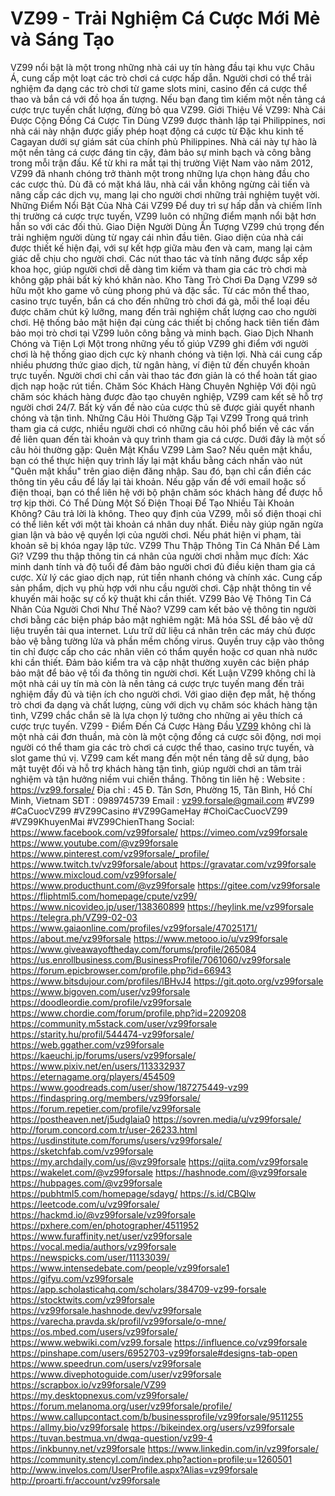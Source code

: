 # VZ99 - Trải Nghiệm Cá Cược Mới Mẻ và Sáng Tạo
VZ99 nổi bật là một trong những nhà cái uy tín hàng đầu tại khu vực Châu Á, cung cấp một loạt các trò chơi cá cược hấp dẫn. Người chơi có thể trải nghiệm đa dạng các trò chơi từ game slots mini, casino đến cá cược thể thao và bắn cá với đồ họa ấn tượng. Nếu bạn đang tìm kiếm một nền tảng cá cược trực tuyến chất lượng, đừng bỏ qua VZ99.
Giới Thiệu Về VZ99: Nhà Cái Được Cộng Đồng Cá Cược Tin Dùng
VZ99 được thành lập tại Philippines, nơi nhà cái này nhận được giấy phép hoạt động cá cược từ Đặc khu kinh tế Cagayan dưới sự giám sát của chính phủ Philippines. Nhà cái này tự hào là một nền tảng cá cược đáng tin cậy, đảm bảo sự minh bạch và công bằng trong mỗi trận đấu.
Kể từ khi ra mắt tại thị trường Việt Nam vào năm 2012, VZ99 đã nhanh chóng trở thành một trong những lựa chọn hàng đầu cho các cược thủ. Dù đã có mặt khá lâu, nhà cái vẫn không ngừng cải tiến và nâng cấp các dịch vụ, mang lại cho người chơi những trải nghiệm tuyệt vời.
Những Điểm Nổi Bật Của Nhà Cái VZ99
Để duy trì sự hấp dẫn và chiếm lĩnh thị trường cá cược trực tuyến, VZ99 luôn có những điểm mạnh nổi bật hơn hẳn so với các đối thủ.
Giao Diện Người Dùng Ấn Tượng
VZ99 chú trọng đến trải nghiệm người dùng từ ngay cái nhìn đầu tiên. Giao diện của nhà cái được thiết kế hiện đại, với sự kết hợp giữa màu đen và cam, mang lại cảm giác dễ chịu cho người chơi. Các nút thao tác và tính năng được sắp xếp khoa học, giúp người chơi dễ dàng tìm kiếm và tham gia các trò chơi mà không gặp phải bất kỳ khó khăn nào.
Kho Tàng Trò Chơi Đa Dạng
VZ99 sở hữu một kho game vô cùng phong phú và đặc sắc. Từ các môn thể thao, casino trực tuyến, bắn cá cho đến những trò chơi đá gà, mỗi thể loại đều được chăm chút kỹ lưỡng, mang đến trải nghiệm chất lượng cao cho người chơi. Hệ thống bảo mật hiện đại cùng các thiết bị chống hack tiên tiến đảm bảo mọi trò chơi tại VZ99 luôn công bằng và minh bạch.
Giao Dịch Nhanh Chóng và Tiện Lợi
Một trong những yếu tố giúp VZ99 ghi điểm với người chơi là hệ thống giao dịch cực kỳ nhanh chóng và tiện lợi. Nhà cái cung cấp nhiều phương thức giao dịch, từ ngân hàng, ví điện tử đến chuyển khoản trực tuyến. Người chơi chỉ cần vài thao tác đơn giản là có thể hoàn tất giao dịch nạp hoặc rút tiền.
Chăm Sóc Khách Hàng Chuyên Nghiệp
Với đội ngũ chăm sóc khách hàng được đào tạo chuyên nghiệp, VZ99 cam kết sẽ hỗ trợ người chơi 24/7. Bất kỳ vấn đề nào của cược thủ sẽ được giải quyết nhanh chóng và tận tình.
Những Câu Hỏi Thường Gặp Tại VZ99
Trong quá trình tham gia cá cược, nhiều người chơi có những câu hỏi phổ biến về các vấn đề liên quan đến tài khoản và quy trình tham gia cá cược. Dưới đây là một số câu hỏi thường gặp:
Quên Mật Khẩu VZ99 Làm Sao?
Nếu quên mật khẩu, bạn có thể thực hiện quy trình lấy lại mật khẩu bằng cách nhấn vào nút "Quên mật khẩu" trên giao diện đăng nhập. Sau đó, bạn chỉ cần điền các thông tin yêu cầu để lấy lại tài khoản. Nếu gặp vấn đề với email hoặc số điện thoại, bạn có thể liên hệ với bộ phận chăm sóc khách hàng để được hỗ trợ kịp thời.
Có Thể Dùng Một Số Điện Thoại Để Tạo Nhiều Tài Khoản Không?
Câu trả lời là không. Theo quy định của VZ99, mỗi số điện thoại chỉ có thể liên kết với một tài khoản cá nhân duy nhất. Điều này giúp ngăn ngừa gian lận và bảo vệ quyền lợi của người chơi. Nếu phát hiện vi phạm, tài khoản sẽ bị khóa ngay lập tức.
VZ99 Thu Thập Thông Tin Cá Nhân Để Làm Gì?
VZ99 thu thập thông tin cá nhân của người chơi nhằm mục đích:
Xác minh danh tính và độ tuổi để đảm bảo người chơi đủ điều kiện tham gia cá cược.
Xử lý các giao dịch nạp, rút tiền nhanh chóng và chính xác.
Cung cấp sản phẩm, dịch vụ phù hợp với nhu cầu người chơi.
Cập nhật thông tin về khuyến mãi hoặc sự cố kỹ thuật khi cần thiết.
VZ99 Bảo Vệ Thông Tin Cá Nhân Của Người Chơi Như Thế Nào?
VZ99 cam kết bảo vệ thông tin người chơi bằng các biện pháp bảo mật nghiêm ngặt:
Mã hóa SSL để bảo vệ dữ liệu truyền tải qua internet.
Lưu trữ dữ liệu cá nhân trên các máy chủ được bảo vệ bằng tường lửa và phần mềm chống virus.
Quyền truy cập vào thông tin chỉ được cấp cho các nhân viên có thẩm quyền hoặc cơ quan nhà nước khi cần thiết.
Đảm bảo kiểm tra và cập nhật thường xuyên các biện pháp bảo mật để bảo vệ tối đa thông tin người chơi.
Kết Luận
VZ99 không chỉ là một nhà cái uy tín mà còn là nền tảng cá cược trực tuyến mang đến trải nghiệm đầy đủ và tiện ích cho người chơi. Với giao diện đẹp mắt, hệ thống trò chơi đa dạng và chất lượng, cùng với dịch vụ chăm sóc khách hàng tận tình, VZ99 chắc chắn sẽ là lựa chọn lý tưởng cho những ai yêu thích cá cược trực tuyến.
VZ99 - Điểm Đến Cá Cược Hàng Đầu
[VZ99](https://vz99.forsale/) không chỉ là một nhà cái đơn thuần, mà còn là một cộng đồng cá cược sôi động, nơi mọi người có thể tham gia các trò chơi cá cược thể thao, casino trực tuyến, và slot game thú vị. VZ99 cam kết mang đến một nền tảng dễ sử dụng, bảo mật tuyệt đối và hỗ trợ khách hàng tận tình, giúp người chơi an tâm trải nghiệm và tận hưởng niềm vui chiến thắng.
Thông tin liên hệ :
Website : https://vz99.forsale/
Địa chỉ : 45 Đ. Tân Sơn, Phường 15, Tân Bình, Hồ Chí Minh, Vietnam
SĐT : 0989745739
Email : vz99.forsale@gmail.com
#VZ99 #CaCuocVZ99 #VZ99Casino #VZ99GameHay #ChoiCacCuocVZ99 #VZ99KhuyenMai #VZ99ChienThang
Social:
https://www.facebook.com/vz99forsale/
https://vimeo.com/vz99forsale
https://www.youtube.com/@vz99forsale
https://www.pinterest.com/vz99forsale/_profile/
https://www.twitch.tv/vz99forsale/about
https://gravatar.com/vz99forsale
https://www.mixcloud.com/vz99forsale/
https://www.producthunt.com/@vz99forsale
https://gitee.com/vz99forsale
https://fliphtml5.com/homepage/cpute/vz99/
https://www.nicovideo.jp/user/138360899
https://heylink.me/vz99forsale
https://telegra.ph/VZ99-02-03
https://www.gaiaonline.com/profiles/vz99forsale/47025171/
https://about.me/vz99forsale
https://www.metooo.io/u/vz99forsale
https://www.giveawayoftheday.com/forums/profile/265084
https://us.enrollbusiness.com/BusinessProfile/7061060/vz99forsale
https://forum.epicbrowser.com/profile.php?id=66943
https://www.bitsdujour.com/profiles/lBHvJ4
https://git.qoto.org/vz99forsale
https://www.bigoven.com/user/vz99forsale
https://doodleordie.com/profile/vz99forsale
https://www.chordie.com/forum/profile.php?id=2209208
https://community.m5stack.com/user/vz99forsale
https://starity.hu/profil/544474-vz99forsale/
https://web.ggather.com/vz99forsale
https://kaeuchi.jp/forums/users/vz99forsale/
https://www.pixiv.net/en/users/113332937
https://eternagame.org/players/454509
https://www.goodreads.com/user/show/187275449-vz99
https://findaspring.org/members/vz99forsale/
https://forum.repetier.com/profile/vz99forsale
https://postheaven.net/j5udglaia0
https://sovren.media/u/vz99forsale/
http://forum.concord.com.tr/user-26233.html
https://usdinstitute.com/forums/users/vz99forsale/
https://sketchfab.com/vz99forsale
https://my.archdaily.com/us/@vz99forsale
https://qiita.com/vz99forsale
https://wakelet.com/@vz99forsale
https://hashnode.com/@vz99forsale
https://hubpages.com/@vz99forsale
https://pubhtml5.com/homepage/sdayg/
https://s.id/CBQlw
https://leetcode.com/u/vz99forsale/
https://hackmd.io/@vz99forsale/vz99forsale
https://pxhere.com/en/photographer/4511952
https://www.furaffinity.net/user/vz99forsale
https://vocal.media/authors/vz99forsale
https://newspicks.com/user/11133039/
https://www.intensedebate.com/people/vz99forsale1
https://gifyu.com/vz99forsale
https://app.scholasticahq.com/scholars/384709-vz99-forsale
https://stocktwits.com/vz99forsale
https://vz99forsale.hashnode.dev/vz99forsale
https://varecha.pravda.sk/profil/vz99forsale/o-mne/
https://os.mbed.com/users/vz99forsale/
https://www.webwiki.com/vz99.forsale
https://influence.co/vz99forsale
https://pinshape.com/users/6952703-vz99forsale#designs-tab-open
https://www.speedrun.com/users/vz99forsale
https://www.divephotoguide.com/user/vz99forsale
https://scrapbox.io/vz99forsale/VZ99
https://my.desktopnexus.com/vz99forsale/
https://forum.melanoma.org/user/vz99forsale/profile/
https://www.callupcontact.com/b/businessprofile/vz99forsale/9511255
https://allmy.bio/vz99forsale
https://bikeindex.org/users/vz99forsale
https://tuvan.bestmua.vn/dwqa-question/vz99-4
https://inkbunny.net/vz99forsale
https://www.linkedin.com/in/vz99forsale/
https://community.stencyl.com/index.php?action=profile;u=1260501
http://www.invelos.com/UserProfile.aspx?Alias=vz99forsale
http://proarti.fr/account/vz99forsale